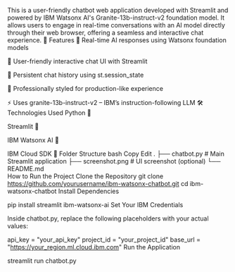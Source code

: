 This is a user-friendly chatbot web application developed with Streamlit and powered by IBM Watsonx AI's Granite-13b-instruct-v2 foundation model. It allows users to engage in real-time conversations with an AI model directly through their web browser, offering a seamless and interactive chat experience.
🚀 Features
🔁 Real-time AI responses using Watsonx foundation models

💬 User-friendly interactive chat UI with Streamlit

💾 Persistent chat history using st.session_state

🎨 Professionally styled for production-like experience

⚡ Uses granite-13b-instruct-v2 – IBM’s instruction-following LLM
🛠️ Technologies Used
Python 🐍

Streamlit 🧊

IBM Watsonx AI 🤖

IBM Cloud SDK
📁 Folder Structure
bash
Copy
Edit
.
├── chatbot.py           # Main Streamlit application
├── screenshot.png       # UI screenshot (optional)
└── README.md   
 How to Run the Project
Clone the Repository
git clone https://github.com/yourusername/ibm-watsonx-chatbot.git
cd ibm-watsonx-chatbot
Install Dependencies

pip install streamlit ibm-watsonx-ai
Set Your IBM Credentials

Inside chatbot.py, replace the following placeholders with your actual values:

api_key = "your_api_key"
project_id = "your_project_id"
base_url = "https://your_region.ml.cloud.ibm.com"
Run the Application

streamlit run chatbot.py

